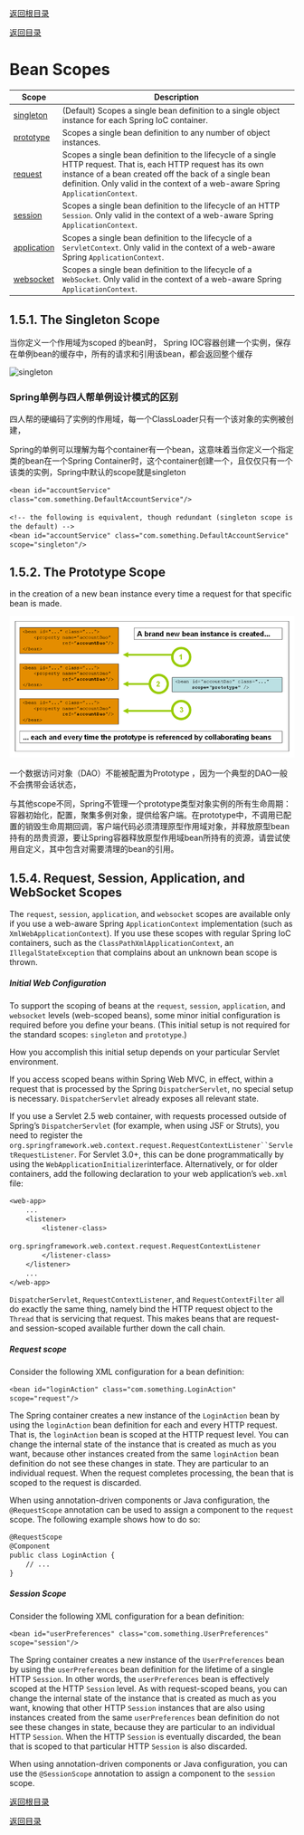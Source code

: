 [返回根目录](./README.md)

[返回目录](.../README.md)

# Bean Scopes

| Scope                                                        | Description                                                  |
| ------------------------------------------------------------ | ------------------------------------------------------------ |
| [singleton](https://docs.spring.io/spring/docs/5.1.0.RELEASE/spring-framework-reference/core.html#beans-factory-scopes-singleton) | (Default) Scopes a single bean definition to a single object instance for each Spring IoC container. |
| [prototype](https://docs.spring.io/spring/docs/5.1.0.RELEASE/spring-framework-reference/core.html#beans-factory-scopes-prototype) | Scopes a single bean definition to any number of object instances. |
| [request](https://docs.spring.io/spring/docs/5.1.0.RELEASE/spring-framework-reference/core.html#beans-factory-scopes-request) | Scopes a single bean definition to the lifecycle of a single HTTP request. That is, each HTTP request has its own instance of a bean created off the back of a single bean definition. Only valid in the context of a web-aware Spring `ApplicationContext`. |
| [session](https://docs.spring.io/spring/docs/5.1.0.RELEASE/spring-framework-reference/core.html#beans-factory-scopes-session) | Scopes a single bean definition to the lifecycle of an HTTP `Session`. Only valid in the context of a web-aware Spring `ApplicationContext`. |
| [application](https://docs.spring.io/spring/docs/5.1.0.RELEASE/spring-framework-reference/core.html#beans-factory-scopes-application) | Scopes a single bean definition to the lifecycle of a `ServletContext`. Only valid in the context of a web-aware Spring `ApplicationContext`. |
| [websocket](https://docs.spring.io/spring/docs/5.1.0.RELEASE/spring-framework-reference/web.html#websocket-stomp-websocket-scope) | Scopes a single bean definition to the lifecycle of a `WebSocket`. Only valid in the context of a web-aware Spring `ApplicationContext`. |

## 1.5.1. The Singleton Scope

当你定义一个作用域为scoped 的bean时， Spring IOC容器创建一个实例，保存在单例bean的缓存中，所有的请求和引用该bean，都会返回整个缓存

![singleton](G:\gitbook\Notes\06-Concurrency-Notes\02\assets\singleton.png)

### Spring单例与四人帮单例设计模式的区别

四人帮的硬编码了实例的作用域，每一个ClassLoader只有一个该对象的实例被创建，

Spring的单例可以理解为每个container有一个bean，这意味着当你定义一个指定类的bean在一个Spring Container时，这个container创建一个，且仅仅只有一个该类的实例，Spring中默认的scope就是singleton 

```
<bean id="accountService" class="com.something.DefaultAccountService"/>

<!-- the following is equivalent, though redundant (singleton scope is the default) -->
<bean id="accountService" class="com.something.DefaultAccountService" scope="singleton"/>
```

##  1.5.2. The Prototype Scope

in the creation of a new bean instance every time a request for that specific bean is made.

![prototype](../../../06-Concurrency-Notes/02/assets/prototype-1537884433603.png)

一个数据访问对象（DAO）不能被配置为Prototype ，因为一个典型的DAO一般不会携带会话状态，

与其他scope不同，Spring不管理一个prototype类型对象实例的所有生命周期：容器初始化，配置，聚集多例对象，提供给客户端。在prototype中，不调用已配置的销毁生命周期回调，客户端代码必须清理原型作用域对象，并释放原型bean持有的昂贵资源，要让Spring容器释放原型作用域bean所持有的资源，请尝试使用自定义，其中包含对需要清理的bean的引用。

## 1.5.4. Request, Session, Application, and WebSocket Scopes

The `request`, `session`, `application`, and `websocket` scopes are available only if you use a web-aware Spring `ApplicationContext` implementation (such as `XmlWebApplicationContext`). If you use these scopes with regular Spring IoC containers, such as the `ClassPathXmlApplicationContext`, an `IllegalStateException` that complains about an unknown bean scope is thrown.

##### Initial Web Configuration

To support the scoping of beans at the `request`, `session`, `application`, and `websocket` levels (web-scoped beans), some minor initial configuration is required before you define your beans. (This initial setup is not required for the standard scopes: `singleton` and `prototype`.)

How you accomplish this initial setup depends on your particular Servlet environment.

If you access scoped beans within Spring Web MVC, in effect, within a request that is processed by the Spring `DispatcherServlet`, no special setup is necessary. `DispatcherServlet` already exposes all relevant state.

If you use a Servlet 2.5 web container, with requests processed outside of Spring’s `DispatcherServlet` (for example, when using JSF or Struts), you need to register the `org.springframework.web.context.request.RequestContextListener``ServletRequestListener`. For Servlet 3.0+, this can be done programmatically by using the `WebApplicationInitializer`interface. Alternatively, or for older containers, add the following declaration to your web application’s `web.xml` file:

```
<web-app>
    ...
    <listener>
        <listener-class>
            org.springframework.web.context.request.RequestContextListener
        </listener-class>
    </listener>
    ...
</web-app>
```

`DispatcherServlet`, `RequestContextListener`, and `RequestContextFilter` all do exactly the same thing, namely bind the HTTP request object to the `Thread` that is servicing that request. This makes beans that are request- and session-scoped available further down the call chain.

##### Request scope

Consider the following XML configuration for a bean definition:

```
<bean id="loginAction" class="com.something.LoginAction" scope="request"/>
```

The Spring container creates a new instance of the `LoginAction` bean by using the `loginAction` bean definition for each and every HTTP request. That is, the `loginAction` bean is scoped at the HTTP request level. You can change the internal state of the instance that is created as much as you want, because other instances created from the same `loginAction` bean definition do not see these changes in state. They are particular to an individual request. When the request completes processing, the bean that is scoped to the request is discarded.

When using annotation-driven components or Java configuration, the `@RequestScope` annotation can be used to assign a component to the `request` scope. The following example shows how to do so:



```
@RequestScope
@Component
public class LoginAction {
    // ...
}
```

##### Session Scope

Consider the following XML configuration for a bean definition:

```
<bean id="userPreferences" class="com.something.UserPreferences" scope="session"/>
```

The Spring container creates a new instance of the `UserPreferences` bean by using the `userPreferences` bean definition for the lifetime of a single HTTP `Session`. In other words, the `userPreferences` bean is effectively scoped at the HTTP `Session` level. As with request-scoped beans, you can change the internal state of the instance that is created as much as you want, knowing that other HTTP `Session` instances that are also using instances created from the same `userPreferences` bean definition do not see these changes in state, because they are particular to an individual HTTP `Session`. When the HTTP `Session` is eventually discarded, the bean that is scoped to that particular HTTP `Session` is also discarded.

When using annotation-driven components or Java configuration, you can use the `@SessionScope` annotation to assign a component to the `session` scope.



[返回根目录](/README.md)

[返回目录](../README.md)